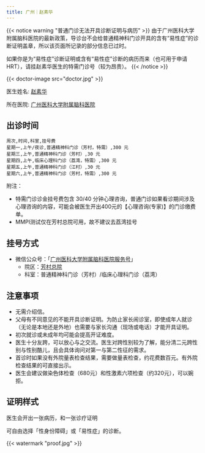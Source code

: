 ```yaml
---
title: 广州｜赵素华
---  
```


{{< notice warning "普通门诊无法开具诊断证明与病历" >}}
由于广州医科大学附属脑科医院的最新政策，导诊台不会给普通精神科门诊开具的含有“易性症”的诊断证明盖章，所以该页面所记录的部分信息已过时。

如果你是为“易性症”诊断证明或含有“易性症”诊断的病历而来（也可用于申请HRT），请挂赵素华医生的特需门诊号（较为昂贵）。
{{< /notice >}}

{{< doctor-image src="doctor.jpg" >}}

医生姓名: [赵素华](https://www.gzbrain.cn/myzj/info.aspx?itemid=5375)

所在医院: [广州医科大学附属脑科医院](https://amap.com/place/B00141S32G)

## 出诊时间

```csv
周次,时间,科室,挂号费
星期一,上午/夜诊,普通精神科门诊（芳村，特需）,300 元
星期三,上午,普通精神科门诊（芳村）,30 元
星期四,上午,临床心理科门诊（荔湾，特需）,300 元
星期五,上午,普通精神科门诊（江村）,30 元
星期六,上午,普通精神科门诊（芳村，特需）,300 元
```

附注：

- 特需门诊诊金挂号费包含 30/40 分钟心理咨询，普通门诊如果看诊期间涉及心理咨询的内容，可能会被医生开出400元的【心理咨询(专家)】的门诊缴费单。
- MMPI测试仅在芳村总院可用，故不建议去荔湾挂号

## 挂号方式

- 微信公众号：「[广州医科大学附属脑科医院服务号](weixin://gh_3410fe88a5d4)」
  - 院区：[芳村总院](https://amap.com/place/B00140HU1B)
  - 科室：普通精神科门诊（芳村）/临床心理科门诊（荔湾）

## 注意事项

- 无需介绍信。
- 父母有不同意见的不能开具诊断证明。为防止家长闹诊室，即使成年人就诊（无论是本地还是外地）也需要与家长沟通（现场或电话）才能开具证明。
- 初次就诊或未成年均可能会提高开证难度。
- 医生十分友跨，可以放心与之交流。医生对跨性别较为了解，能分清二元跨性别与性别酷儿，且会具体询问对第一与第二性征的需求。
- 首诊时如果没有外院量表检查结果，需要做量表检查，约花费数百元。有外院检查结果的可直接出示。
- 医生会建议做染色体检查（680元）和性激素六项检查（约320元），可以婉拒。

## 证明样式

医生会开出一张病历，和一张诊疗证明

可自由选择「性身份障碍」或「易性症」的诊断。

{{< watermark "proof.jpg" >}}
